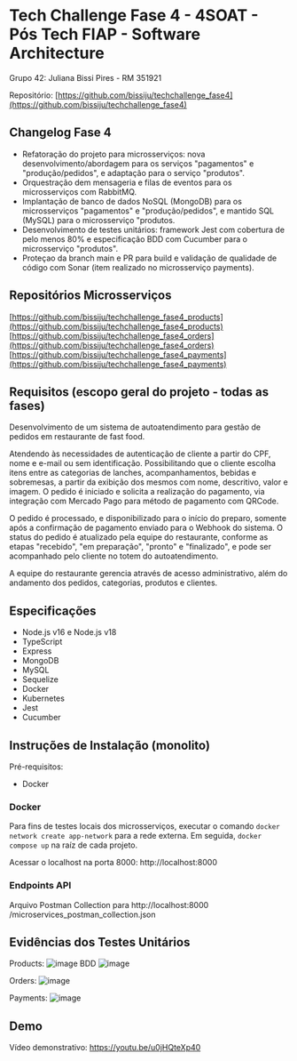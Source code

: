 # Tech Challenge Fase 4 - 4SOAT - Pós Tech FIAP - Software Architecture

Grupo 42:
Juliana Bissi Pires - RM 351921

Repositório:
[https://github.com/bissiju/techchallenge_fase4](https://github.com/bissiju/techchallenge_fase4)

## Changelog Fase 4

* Refatoração do projeto para microsserviços: nova desenvolvimento/abordagem para os serviços "pagamentos" e "produção/pedidos", e adaptação para o serviço "produtos".
* Orquestração dem mensageria e filas de eventos para os microsserviços com RabbitMQ.
* Implantação de banco de dados NoSQL (MongoDB) para os microsserviços "pagamentos" e "produção/pedidos", e mantido SQL (MySQL) para o microsserviço "produtos.
* Desenvolvimento de testes unitários: framework Jest com cobertura de pelo menos 80% e especificação BDD com Cucumber para o microsserviço "produtos".
* Proteçao da branch main e PR para build e validação de qualidade de código com Sonar (item realizado no microsserviço payments).

## Repositórios Microsserviços
[https://github.com/bissiju/techchallenge_fase4_products](https://github.com/bissiju/techchallenge_fase4_products)
[https://github.com/bissiju/techchallenge_fase4_orders](https://github.com/bissiju/techchallenge_fase4_orders)
[https://github.com/bissiju/techchallenge_fase4_payments](https://github.com/bissiju/techchallenge_fase4_payments)

## Requisitos (escopo geral do projeto - todas as fases)

Desenvolvimento de um sistema de autoatendimento para gestão de pedidos em restaurante de fast food.

Atendendo às necessidades de autenticação de cliente a partir do CPF, nome e e-mail ou sem identificação. Possibilitando que o cliente escolha itens entre as categorias de lanches, acompanhamentos, bebidas e sobremesas, a partir da exibição dos mesmos com nome, descritivo, valor e imagem. O pedido é iniciado e solicita a realização do pagamento, via integração com Mercado Pago para método de pagamento com QRCode.

O pedido é processado, e disponibilizado para o início do preparo, somente após a confirmação de pagamento enviado para o Webhook do sistema. O status do pedido é atualizado pela equipe do restaurante, conforme as etapas "recebido", "em preparação", "pronto" e "finalizado", e pode ser acompanhado pelo cliente no totem do autoatendimento.

A equipe do restaurante gerencia através de acesso administrativo, além do andamento dos pedidos, categorias, produtos e clientes.

## Especificações

* Node.js v16 e Node.js v18
* TypeScript
* Express
* MongoDB
* MySQL
* Sequelize
* Docker
* Kubernetes
* Jest
* Cucumber

## Instruções de Instalação (monolito)

Pré-requisitos:
- Docker

### Docker

Para fins de testes locais dos microsserviços, executar o comando `docker network create app-network` para a rede externa.
Em seguida, `docker compose up` na raíz de cada projeto.

Acessar o localhost na porta 8000: http://localhost:8000

### Endpoints API

Arquivo Postman Collection para http://localhost:8000
/microservices_postman_collection.json

## Evidências dos Testes Unitários

Products:
![image](https://github.com/bissiju/techchallenge_fase4/assets/71803301/73311ddd-65b7-403c-9bfa-7343a385c210)
BDD
![image](https://github.com/bissiju/techchallenge_fase4/assets/71803301/99e7ec0a-bb6d-463a-a3fc-e7d3b8a29dfe)

Orders:
![image](https://github.com/bissiju/techchallenge_fase4/assets/71803301/c169d7c5-9c28-483c-b3bd-2187a28d9a75)

Payments:
![image](https://github.com/bissiju/techchallenge_fase4/assets/71803301/c315bfe8-94f6-4f0e-8d11-93739c923383)

## Demo

Vídeo demonstrativo:
https://youtu.be/u0jHQteXp40
